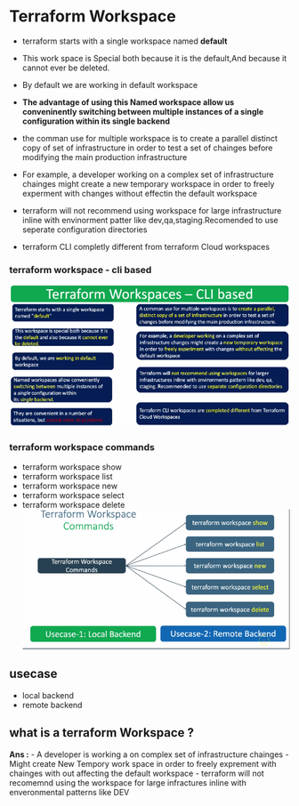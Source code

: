 # Terraform Workspace 
- terraform starts with a single workspace named **default**
- This work space is Special both because it is the default,And because it cannot ever be deleted.
- By default we are working in default workspace 
- **The advantage of using this Named workspace allow us conveninently switching between multiple instances of a single configuration within its single backend**
- the comman use for multiple workspace is to create a parallel distinct copy of set of infrastructure in order to test a set of chainges before modifying the main production infrastructure 
- For example, a developer working on a complex set of infrastructure chainges might create a new temporary workspace in order to freely experment with changes without effectin the default workspace 

- terraform will not recommend using workspace for large infrastructure inline with envinorment patter like dev,qa,staging.Recomended to use seperate configuration directories
- terraform CLI completly different from terraform Cloud workspaces


### terraform workspace - cli based
![img.png](img.png)
### terraform workspace commands 
- terraform workspace show 
- terraform workspace list 
- terraform workspace new
- terraform workspace select
- terraform workspace delete
![img_1.png](img_1.png)
## usecase
- local backend
- remote backend


## what is a terraform Workspace ?
**Ans :** - A developer is working a on complex set of infrastructure chainges 
          - Might create New Tempory work space in order to freely exprement with chainges with out affecting the default workspace 
          - terraform will not recomemnd using the workspace for large infractures inline with enveronmental patterns like DEV






























 
